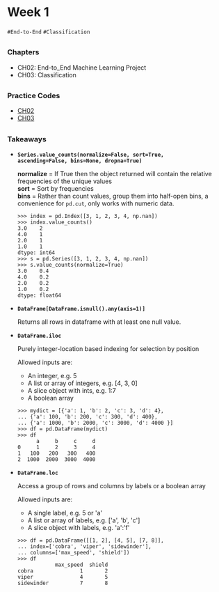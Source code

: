 # Week 1
`#End-to-End` `#Classification`

##

### Chapters
- CH02: End-to_End Machine Learning Project
- CH03: Classification 

##

### Practice Codes
- [CH02](./codes/CH02_end_to_end.ipynb)
- [CH03](./codes/CH03_classification.ipynb)

##

### Takeaways
- <code>**Series.value_counts(normalize=False, sort=True, ascending=False, bins=None, dropna=True)**</code>

  **normalize** = If True then the object returned will contain the relative frequencies of the unique values\
  **sort** = Sort by frequencies\
  **bins** = Rather than count values, group them into half-open bins, a convenience for <code>pd.cut</code>, only works with numeric data.
  
  ```
  >>> index = pd.Index([3, 1, 2, 3, 4, np.nan])
  >>> index.value_counts()
  3.0    2
  4.0    1
  2.0    1
  1.0    1
  dtype: int64
  >>> s = pd.Series([3, 1, 2, 3, 4, np.nan])
  >>> s.value_counts(normalize=True)
  3.0    0.4
  4.0    0.2
  2.0    0.2
  1.0    0.2
  dtype: float64
  
  ```
- <code>**DataFrame[DataFrame.isnull().any(axis=1)]**</code>
  
  Returns all rows in dataframe with at least one null value.
  
- <code>**DataFrame.iloc**</code>

  Purely integer-location based indexing for selection by position
  
  Allowed inputs are:
  - An integer, e.g. 5
  - A list or array of integers, e.g. [4, 3, 0]
  - A slice object with ints, e.g. 1:7
  - A boolean array
  
  ```
  >>> mydict = [{'a': 1, 'b': 2, 'c': 3, 'd': 4},
  ... {'a': 100, 'b': 200, 'c': 300, 'd': 400},
  ... {'a': 1000, 'b': 2000, 'c': 3000, 'd': 4000 }]
  >>> df = pd.DataFrame(mydict)
  >>> df
        a     b     c     d
  0     1     2     3     4
  1   100   200   300   400
  2  1000  2000  3000  4000
  ```
  
  
- <code>**DataFrame.loc**</code>

  Access a group of rows and columns by labels or a boolean array

  Allowed inputs are:
  - A single label, e.g. 5 or 'a'
  - A list or array of labels, e.g. ['a', 'b', 'c']
  - A slice object with labels, e.g. 'a':'f'

  ```
  >>> df = pd.DataFrame([[1, 2], [4, 5], [7, 8]],
  ... index=['cobra', 'viper', 'sidewinder'],
  ... columns=['max_speed', 'shield'])
  >>> df
              max_speed  shield
  cobra               1       2
  viper               4       5
  sidewinder          7       8
  ```
